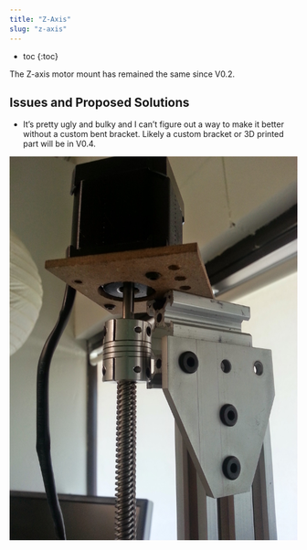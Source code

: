 ```yaml
---
title: "Z-Axis"
slug: "z-axis"
---
```


* toc
{:toc}

The Z-axis motor mount has remained the same since V0.2.

## Issues and Proposed Solutions
* It’s pretty ugly and bulky and I can’t figure out a way to make it better without a custom bent bracket. Likely a custom bracket or 3D printed part will be in V0.4.

![20140711_152405.jpg](20140711_152405.jpg)

